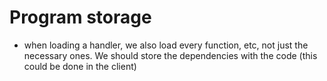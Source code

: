 # Program storage

* when loading a handler, we also load every function, etc, not just the necessary ones. We should store the dependencies with the code (this could be done in the client)
